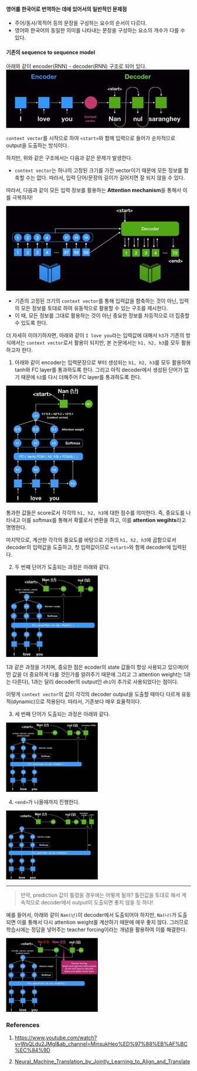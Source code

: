 

#### 영어를 한국어로 번역하는 데에 있어서의 일반적인 문제점
* 주어/동사/목적어 등의 문장을 구성하는 요수의 순서이 다르다.
* 영어와 한국어의 동일한 의미를 나타내는 문장을 구성하는 요소의 개수가 다를 수 있다. 

#### 기존의 sequence to sequence model

아래와 같이 encoder(RNN) - decoder(RNN) 구조로 되어 있다.
<img src='./imgs/seq2seq.png' width=500>

`context vector`를 시작으로 하여 `<start>`와 함께 입력으로 들어가 순차적으로 output을 도출하는 방식이다.

하지만, 위와 같은 구조에서는 다음과 같은 문제가 발생한다.

* `context vector`는 하나의 고정된 크기를 가진 vector이기 때문에 모든 정보를 함축할 수는 없다. 따라서, 입력 단어/문장의 길이가 길어지면 잘 되지 않을 수 있다.

따라서, 다음과 같이 모든 입력 정보를 활용하는 **Attention mechanism**을 통해서 이를 극복하자!

<img src='./imgs/attention.png' width=500>

* 기존의 고정된 크기의 `context vector`를 통해 입력값을 함축하는 것이 아닌, 입력의 모든 정보를 토대로 하여 유동적으로 활용할 수 있는 구조를 제시한다.
* 이 때, 모든 정보를 그대로 활용하는 것이 아닌 중요한 정보를 차등적으로 더 집중할 수 있도록 한다.

더 자세히 이야기하자면, 아래와 같이 `I love you`라는 입력값에 대해서 `h3`가 기존의 방식에서는 `context vector`로서 활용이 되지만, 본 논문에서는 `h1, h2, h3`를 모두 활용하고자 한다.

1. 아래와 같이 encoder는 입력문장으로 부터 생성되는 `h1, h2, h3`를 모두 활용하여 tanh와 FC layer를 통과하도록 한다. 그리고 아직 decoder에서 생성된 단어가 없기 때문에 `h3`를 다시 더해주어 FC layer를 통과하도록 한다. 

<img src='./imgs/attention1.png' width=250>

통과한 값들은 score로서 각각의 `h1, h2, h3`에 대한 점수를 의미한다. 즉, 중요도를 나타내고 이를 softmax를 통해서 확률로서 변환을 하고, 이를 **attention wegihts**라고 명명한다. 

마지막으로, 계산한 각각의 중요도를 바탕으로 기존의 `h1, h2, h3`에 곱함으로서 decoder의 입력값을 도출하고, 첫 입력값이므로 `<start>`와 함께 decoder에 입력된다.


2. 두 번째 단어가 도출되는 과정은 아래와 같다.

<img src='./imgs/attention2.png' width=250>

1과 같은 과정을 거치며, 중요한 점은 ecoder의 state 값들이 항상 사용되고 있으며(어떤 값을 더 중요하게 다룰 것인가를 알려주기 때문에 그리고 그 attention weight는 1과는 다른다), 1과는 달리 decoder의 output인 `dh1`이 추가로 사용되었다는 점이다. 

이렇게 `context vector`의 값이 각각의 decoder output을 도출할 때마다 다르게 유동적(dynamic)으로 적용된다. 따라서, 기존보다 매우 효율적이다.

3. 세 번째 단어가 도출되는 과정은 아래와 같다.

<img src='./imgs/attention3.png' width=250>

4. `<end>`가 나올때까지 진행한다.

<img src='./imgs/attention4.png' width=250>


------------------------------------------------------------------------------

> 만약, prediction 값이 틀렸을 경우에는 어떻게 될까? 틀린값을 토대로 해서 계속적으로 decoder에서 output이 도출되면 좋지 않을 듯 하다!

예를 들어서, 아래와 같이 `Nan(난)`이 decoder에서 도출되어야 하지만, `Na(나)`가 도출되면 이를 통해서 다시 attention weight를 계산하기 때문에 매우 좋지 않다. 그러므로 학습시에는 정답을 넣어주는 teacher forcing이라는 개념을 활용하여 이를 해결한다.

<img src='./imgs/attention5.png' width=250>



### References
1. https://www.youtube.com/watch?v=WsQLdu2JMgI&ab_channel=MinsukHeo%ED%97%88%EB%AF%BC%EC%84%9D

2. [Neural_Machine_Translation_by_Jointly_Learning_to_Align_and_Translate](https://arxiv.org/pdf/1409.0473.pdf)